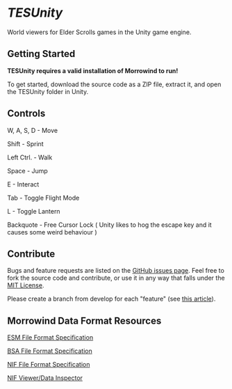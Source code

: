 *TESUnity*
==========

World viewers for Elder Scrolls games in the Unity game engine.


Getting Started
---------------

**TESUnity requires a valid installation of Morrowind to run!**

To get started, download the source code as a ZIP file, extract it, and open the TESUnity folder in Unity.


Controls
--------

W, A, S, D - Move

Shift - Sprint

Left Ctrl. - Walk

Space - Jump

E - Interact

Tab - Toggle Flight Mode

L - Toggle Lantern

Backquote - Free Cursor Lock ( Unity likes to hog the escape key and it causes some weird behaviour )


Contribute
----------

Bugs and feature requests are listed on the [GitHub issues page](https://github.com/ColeDeanShepherd/TESUnity/issues). Feel free to fork the source code and contribute, or use it in any way that falls under the [MIT License](https://github.com/ColeDeanShepherd/TESUnity/blob/master/LICENSE.txt).

Please create a branch from develop for each "feature" (see [this article](http://nvie.com/posts/a-successful-git-branching-model/)).


Morrowind Data Format Resources
-------------------------------

[ESM File Format Specification](http://www.mwmythicmods.com/argent/tech/es_format.html)

[BSA File Format Specification](http://www.uesp.net/wiki/Tes3Mod:BSA_File_Format)

[NIF File Format Specification](https://github.com/niftools/nifxml/blob/develop/nif.xml)

[NIF Viewer/Data Inspector](https://github.com/niftools/nifskope)